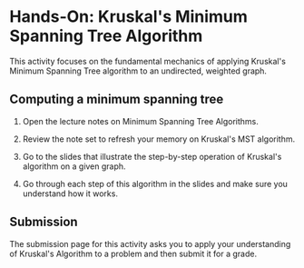 
# Hands-On: Kruskal's Minimum Spanning Tree Algorithm

This activity focuses on the fundamental mechanics of applying Kruskal's
Minimum Spanning Tree algorithm to an undirected, weighted graph.


## Computing a minimum spanning tree

1. Open the lecture notes on Minimum Spanning Tree Algorithms.

1. Review the note set to refresh your memory on Kruskal's MST algorithm.

1. Go to the slides that illustrate the step-by-step operation of Kruskal's algorithm on a given graph.

1. Go through each step of this algorithm in the slides and make sure you understand how it works.


## Submission

The submission page for this activity asks you to apply your understanding of
Kruskal's Algorithm to a problem and then submit it for a grade.
